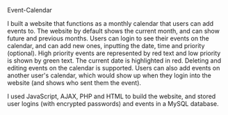 Event-Calendar


I built a website that functions as a monthly calendar that users can add events to. The website by default shows the current month, and can show future and previous months. Users can login to see their events on the calendar, and can add new ones, inputting the date, time and priority (optional). High priority events are represented by red text and low priority is shown by green text. The current date is highlighted in red. Deleting and editing events on the calendar is supported. Users can also add events on another user's calendar, which would show up when they login into the website (and shows who sent them the event). 

I used JavaScript, AJAX, PHP and HTML to build the website, and stored user logins (with encrypted passwords) and events in a MySQL database. 





  



